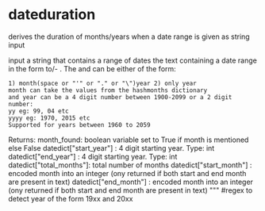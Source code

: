 # dateduration
derives the duration of months/years when a date range is given as string input

input a string that contains a range of dates
the text containing a date range in the form <start date> to/- <end date>. The <start date> and <end date> can be either of the form:

    1) month(space or "'" or "." or "\")year 2) only year
    month can take the values from the hashmonths dictionary
    and year can be a 4 digit number between 1900-2099 or a 2 digit number:
    yy eg: 99, 04 etc
    yyyy eg: 1970, 2015 etc
    Supported for years between 1960 to 2059
    
Returns:
month_found: boolean variable set to True if month is mentioned else False
    datedict["start_year"] : 4 digit starting year. Type: int
    datedict["end_year"] : 4 digit starting year. Type: int
    datedict["total_months"]: total number of months
    datedict["start_month"] : encoded month into an integer (ony returned if both start and end month are present in text)
    datedict["end_month"] : encoded month into an integer (ony returned if both start and end month are present in text)
    """
    #regex to detect year of the form 19xx and 20xx
    
